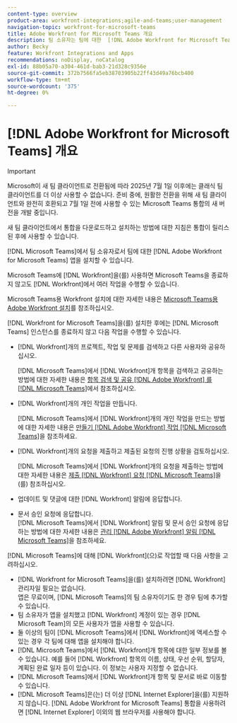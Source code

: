 ```yaml
---
content-type: overview
product-area: workfront-integrations;agile-and-teams;user-management
navigation-topic: workfront-for-microsoft-teams
title: Adobe Workfront for Microsoft Teams 개요
description: 팀 소유자는 팀에 대한  [!DNL Adobe Workfront for Microsoft Teams] 앱을 설치할 수 있습니다.
author: Becky
feature: Workfront Integrations and Apps
recommendations: noDisplay, noCatalog
exl-id: 88b05a70-a304-461d-bab3-21d328c9356e
source-git-commit: 372b7566fa5eb38703905b22ff43d49a76bcb400
workflow-type: tm+mt
source-wordcount: '375'
ht-degree: 0%

---
```


# [!DNL Adobe Workfront for Microsoft Teams] 개요

>[!IMPORTANT]
>
>Microsoft이 새 팀 클라이언트로 전환됨에 따라 2025년 7월 1일 이후에는 클래식 팀 클라이언트를 더 이상 사용할 수 없습니다. 준비 중에, 원활한 전환을 위해 새 팀 클라이언트와 완전히 호환되고 7월 1일 전에 사용할 수 있는 Microsoft Teams 통합의 새 버전을 개발 중입니다.
>
>새 팀 클라이언트에서 통합을 다운로드하고 설치하는 방법에 대한 지침은 통합이 릴리스된 후에 사용할 수 있습니다.

[!DNL Microsoft Teams]에서 팀 소유자로서 팀에 대한 [!DNL Adobe Workfront for Microsoft Teams] 앱을 설치할 수 있습니다.

Microsoft Teams에 [!DNL Workfront]을(를) 사용하면 Microsoft Teams을 종료하지 않고도 [!DNL Workfront]에서 여러 작업을 수행할 수 있습니다.

Microsoft Teams용 Workfront 설치에 대한 자세한 내용은 [Microsoft Teams용 Adobe Workfront 설치](../../workfront-integrations-and-apps/using-workfront-with-microsoft-teams/install-workfront-ms-teams.md)를 참조하십시오.

[!DNL Workfront for Microsoft Teams]을(를) 설치한 후에는 [!DNL Microsoft Teams] 인스턴스를 종료하지 않고 다음 작업을 수행할 수 있습니다.

* [!DNL Workfront]개의 프로젝트, 작업 및 문제를 검색하고 다른 사용자와 공유하십시오.

  [!DNL Microsoft Teams]에서 [!DNL Workfront]개 항목을 검색하고 공유하는 방법에 대한 자세한 내용은 [항목 검색 및 공유 [!DNL Adobe Workfront] 를 [!DNL Microsoft Teams]](../../workfront-integrations-and-apps/using-workfront-with-microsoft-teams/search-for-and-share-wf-items-in-ms-teams.md)에서 참조하십시오.

* [!DNL Workfront]개의 개인 작업을 만듭니다.

  [!DNL Microsoft Teams]에서 [!DNL Workfront]개의 개인 작업을 만드는 방법에 대한 자세한 내용은 [만들기 [!DNL Adobe Workfront] 작업 [!DNL Microsoft Teams]](../../workfront-integrations-and-apps/using-workfront-with-microsoft-teams/create-workfront-tasks-from-ms-teams.md)을 참조하세요.

* [!DNL Workfront]개의 요청을 제출하고 제출된 요청의 진행 상황을 검토하십시오.

  [!DNL Microsoft Teams]에서 [!DNL Workfront]개의 요청을 제출하는 방법에 대한 자세한 내용은 [제출 [!DNL Workfront] 요청  [!DNL Microsoft Teams]](../../workfront-integrations-and-apps/using-workfront-with-microsoft-teams/submit-workfront-requests-from-ms-teams.md)을(를) 참조하십시오.

* 업데이트 및 댓글에 대한 [!DNL Workfront] 알림에 응답합니다.
* 문서 승인 요청에 응답합니다.\
   [!DNL Microsoft Teams]에서 [!DNL Workfront] 알림 및 문서 승인 요청에 응답하는 방법에 대한 자세한 내용은 [관리 [!DNL Adobe Workfront] 알림 [!DNL Microsoft Teams]](../../workfront-integrations-and-apps/using-workfront-with-microsoft-teams/manage-wf-notifications-approval-requests-ms-teams.md)을 참조하세요.

[!DNL Microsoft Teams]에 대해 [!DNL Workfront]&#x200B;(으)로 작업할 때 다음 사항을 고려하십시오.

* [!DNL Workfront for Microsoft Teams]을(를) 설치하려면 [!DNL Workfront] 관리자일 필요는 없습니다.\
   앱은 무료이며, [!DNL Microsoft Teams]의 팀 소유자이기도 한 경우 팀에 추가할 수 있습니다.
* 팀 소유자가 앱을 설치했고 [!DNL Workfront] 계정이 있는 경우 [!DNL Microsoft Team]의 모든 사용자가 앱을 사용할 수 있습니다.
* 둘 이상의 팀이 [!DNL Microsoft Teams]에서 [!DNL Workfront]에 액세스할 수 있는 경우 각 팀에 대해 앱을 설치해야 합니다.
* [!DNL Microsoft Teams]에서 [!DNL Workfront]개 항목에 대한 일부 정보를 볼 수 있습니다. 예를 들어 [!DNL Workfront] 항목의 이름, 상태, 우선 순위, 할당자, 계획된 완료 일자 등이 있습니다. 이 정보는 사용자 지정할 수 없습니다.
* [!DNL Microsoft Teams]에서 [!DNL Workfront]개 항목 및 문서로 바로 이동할 수 있습니다.
* [!DNL Microsoft Teams]은(는) 더 이상 [!DNL Internet Explorer]을(를) 지원하지 않습니다. [!DNL Adobe Workfront for Microsoft Teams] 통합을 사용하려면 [!DNL Internet Explorer] 이외의 웹 브라우저를 사용해야 합니다.
